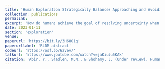 ```yaml
---
title: 'Human Exploration Strategically Balances Approaching and Avoiding Uncertainty'
collection: publications
permalink: 
excerpt: 'How do humans achieve the goal of resolving uncertainty when they explore their environment? We find that rather than always exploring the parts of their environment they are more uncertain about, individuals sometimes avoid learning about uncertain options. They do so when uncertainty is very high for all parts of the environment. We think the strategic balance between approaching and avoiding uncertainty helps humans manage their cognitive resources when faced with complex problems.'
date: 2023-01-11
section: 'exploration'
venue: 
paperurl: 'https://bit.ly/3H68O1q'
paperurllabel: 'RLDM abstract'
codeurl: 'https://osf.io/6zyev/'
talkurl: 'https://www.youtube.com/watch?v=jaKiubu5KAk'
citation: 'Abir, Y., Shadlen, M.N., & Shohamy, D. (Under review). Human Exploration Strategically Balances Approaching and Avoiding Uncertainty.'
---
```

